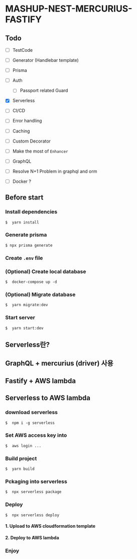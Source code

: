 # MASHUP-NEST-MERCURIUS-FASTIFY

## Todo

- [ ] TestCode
- [ ] Generator (Handlebar template)
- [ ] Prisma
- [ ] Auth

  - [ ] Passport related Guard

- [x] Serverless
- [ ] CI/CD
- [ ] Error handling
- [ ] Caching

- [ ] Custom Decorator
- [ ] Make the most of `Enhancer`
- [ ] GraphQL
- [ ] Resolve N+1 Problem in graphql and orm

- [ ] Docker ?

## Before start
### Install dependencies

```shell
$  yarn install
```

### Generate prisma

```shell
$ npx prisma generate
```

### Create `.env` file

### (Optional) Create local database

```shell
$  docker-compose up -d
```

### (Optional) Migrate database

```shell
$  yarn migrate:dev
```

### Start server

```shell
$  yarn start:dev
```

## Serverless란?

## GraphQL + mercurius (driver) 사용

## Fastify + AWS lambda

## Serverless to AWS lambda

### download serverless

```shell
$  npm i -g serverless
```

### Set AWS access key into

```shell
$  aws login ...
```

### Build project

```shell
$  yarn build
```

### Pckaging into serverless

```shell
$  npx serverless package
```

### Deploy

```shell
$  npx serverless deploy
```

#### 1. Upload to AWS cloudformation template

#### 2. Deploy to AWS lambda

### Enjoy
